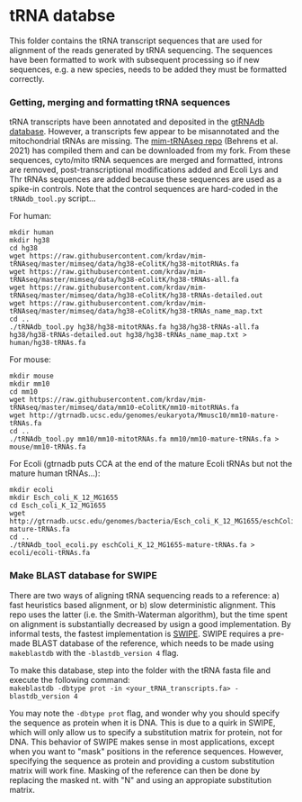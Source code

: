 # tRNA databse
This folder contains the tRNA transcript sequences that are used for alignment of the reads generated by tRNA sequencing.
The sequences have been formatted to work with subsequent processing so if new sequences, e.g. a new species, needs to be added they must be formatted correctly.


### Getting, merging and formatting tRNA sequences
tRNA transcripts have been annotated and deposited in the [gtRNAdb database](http://gtrnadb.ucsc.edu/).
However, a transcripts few appear to be misannotated and the mitochondrial tRNAs are missing.
The [mim-tRNAseq repo](https://github.com/nedialkova-lab/mim-tRNAseq) (Behrens et al. 2021) has compiled them and can be downloaded from my fork.
From these sequences, cyto/mito tRNA sequences are merged and formatted, introns are removed, post-transcriptional modifications added and Ecoli Lys and Thr tRNAs sequences are added because these sequences are used as a spike-in controls.
Note that the control sequences are hard-coded in the `tRNAdb_tool.py` script...



For human:  
```
mkdir human
mkdir hg38
cd hg38
wget https://raw.githubusercontent.com/krdav/mim-tRNAseq/master/mimseq/data/hg38-eColitK/hg38-mitotRNAs.fa
wget https://raw.githubusercontent.com/krdav/mim-tRNAseq/master/mimseq/data/hg38-eColitK/hg38-tRNAs-all.fa
wget https://raw.githubusercontent.com/krdav/mim-tRNAseq/master/mimseq/data/hg38-eColitK/hg38-tRNAs-detailed.out
wget https://raw.githubusercontent.com/krdav/mim-tRNAseq/master/mimseq/data/hg38-eColitK/hg38-tRNAs_name_map.txt
cd ..
./tRNAdb_tool.py hg38/hg38-mitotRNAs.fa hg38/hg38-tRNAs-all.fa hg38/hg38-tRNAs-detailed.out hg38/hg38-tRNAs_name_map.txt > human/hg38-tRNAs.fa
```

For mouse:  
```
mkdir mouse
mkdir mm10
cd mm10
wget https://raw.githubusercontent.com/krdav/mim-tRNAseq/master/mimseq/data/mm10-eColitK/mm10-mitotRNAs.fa
wget http://gtrnadb.ucsc.edu/genomes/eukaryota/Mmusc10/mm10-mature-tRNAs.fa
cd ..
./tRNAdb_tool.py mm10/mm10-mitotRNAs.fa mm10/mm10-mature-tRNAs.fa > mouse/mm10-tRNAs.fa
```

For Ecoli (gtrnadb puts CCA at the end of the mature Ecoli tRNAs but not the mature human tRNAs...):  
```
mkdir ecoli
mkdir Esch_coli_K_12_MG1655
cd Esch_coli_K_12_MG1655
wget http://gtrnadb.ucsc.edu/genomes/bacteria/Esch_coli_K_12_MG1655/eschColi_K_12_MG1655-mature-tRNAs.fa
cd ..
./tRNAdb_tool_ecoli.py eschColi_K_12_MG1655-mature-tRNAs.fa > ecoli/ecoli-tRNAs.fa
```




### Make BLAST database for SWIPE
There are two ways of aligning tRNA sequencing reads to a reference: a) fast heuristics based alignment, or b) slow deterministic alignment.
This repo uses the latter (i.e. the Smith-Waterman algorithm), but the time spent on alignment is substantially decreased by usign a good implementation.
By informal tests, the fastest implementation is [SWIPE](https://github.com/torognes/swipe).
SWIPE requires a pre-made BLAST database of the reference, which needs to be made using `makeblastdb` with the `-blastdb_version 4` flag.

To make this database, step into the folder with the tRNA fasta file and execute the following command:  
`makeblastdb -dbtype prot -in <your_tRNA_transcripts.fa> -blastdb_version 4`

You may note the `-dbtype prot` flag, and wonder why you should specify the sequence as protein when it is DNA.
This is due to a quirk in SWIPE, which will only allow us to specify a substitution matrix for protein, not for DNA.
This behavior of SWIPE makes sense in most applications, except when you want to "mask" positions in the reference sequences.
However, specifying the sequence as protein and providing a custom substitution matrix will work fine.
Masking of the reference can then be done by replacing the masked nt. with "N" and using an appropiate substitution matrix.




